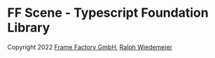 # FF Scene - Typescript Foundation Library

Copyright 2022 [Frame Factory GmbH](https://framefactory.ch), [Ralph Wiedemeier](https://about.me/ralphw)  

